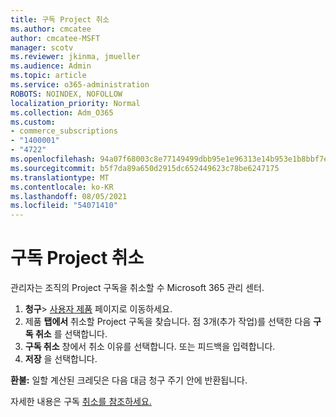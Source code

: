 ```yaml
---
title: 구독 Project 취소
ms.author: cmcatee
author: cmcatee-MSFT
manager: scotv
ms.reviewer: jkinma, jmueller
ms.audience: Admin
ms.topic: article
ms.service: o365-administration
ROBOTS: NOINDEX, NOFOLLOW
localization_priority: Normal
ms.collection: Adm_O365
ms.custom:
- commerce_subscriptions
- "1400001"
- "4722"
ms.openlocfilehash: 94a07f68003c8e77149499dbb95e1e96313e14b953e1b8bbf7e0efed24ea145d
ms.sourcegitcommit: b5f7da89a650d2915dc652449623c78be6247175
ms.translationtype: MT
ms.contentlocale: ko-KR
ms.lasthandoff: 08/05/2021
ms.locfileid: "54071410"
---
```

# <a name="cancel-project-subscription"></a>구독 Project 취소

관리자는 조직의 Project 구독을 취소할 수 Microsoft 365 관리 센터.

1. **청구**\> [사용자 제품](https://go.microsoft.com/fwlink/p/?linkid=842054) 페이지로 이동하세요.
2. 제품 **탭에서** 취소할 Project 구독을 찾습니다. 점 3개(추가 작업)를 선택한 다음 **구독 취소** 를 선택합니다.
3. **구독 취소** 창에서 취소 이유를 선택합니다. 또는 피드백을 입력합니다.
4. **저장** 을 선택합니다.

**환불:** 일할 계산된 크레딧은 다음 대금 청구 주기 안에 반환됩니다.

자세한 내용은 구독 [취소를 참조하세요.](/microsoft-365/commerce/subscriptions/cancel-your-subscription)
